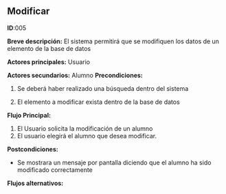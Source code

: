 ## Modificar

**ID**:005

**Breve descripción:** El sistema permitirá que se modifiquen los datos de un elemento de la base de datos

**Actores principales:** Usuario

**Actores secundarios:** Alumno
**Precondiciones:**

1. Se deberá haber realizado una búsqueda dentro del sistema

2. El elemento a modificar exista dentro de la base de datos

**Flujo Principal:**

1. El Usuario solicita la modificación de un alumno
2. El usuario elegirá el alumno que desea modificar.

**Postcondiciones:**

* Se mostrara un mensaje por pantalla diciendo que el alumno ha sido modificado correctamente


**Flujos alternativos:**
